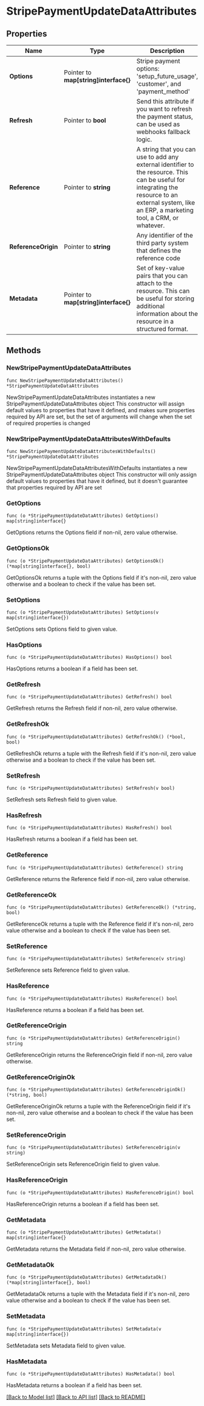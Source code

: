 # StripePaymentUpdateDataAttributes

## Properties

Name | Type | Description | Notes
------------ | ------------- | ------------- | -------------
**Options** | Pointer to **map[string]interface{}** | Stripe payment options: &#39;setup_future_usage&#39;, &#39;customer&#39;, and &#39;payment_method&#39; | [optional] 
**Refresh** | Pointer to **bool** | Send this attribute if you want to refresh the payment status, can be used as webhooks fallback logic. | [optional] 
**Reference** | Pointer to **string** | A string that you can use to add any external identifier to the resource. This can be useful for integrating the resource to an external system, like an ERP, a marketing tool, a CRM, or whatever. | [optional] 
**ReferenceOrigin** | Pointer to **string** | Any identifier of the third party system that defines the reference code | [optional] 
**Metadata** | Pointer to **map[string]interface{}** | Set of key-value pairs that you can attach to the resource. This can be useful for storing additional information about the resource in a structured format. | [optional] 

## Methods

### NewStripePaymentUpdateDataAttributes

`func NewStripePaymentUpdateDataAttributes() *StripePaymentUpdateDataAttributes`

NewStripePaymentUpdateDataAttributes instantiates a new StripePaymentUpdateDataAttributes object
This constructor will assign default values to properties that have it defined,
and makes sure properties required by API are set, but the set of arguments
will change when the set of required properties is changed

### NewStripePaymentUpdateDataAttributesWithDefaults

`func NewStripePaymentUpdateDataAttributesWithDefaults() *StripePaymentUpdateDataAttributes`

NewStripePaymentUpdateDataAttributesWithDefaults instantiates a new StripePaymentUpdateDataAttributes object
This constructor will only assign default values to properties that have it defined,
but it doesn't guarantee that properties required by API are set

### GetOptions

`func (o *StripePaymentUpdateDataAttributes) GetOptions() map[string]interface{}`

GetOptions returns the Options field if non-nil, zero value otherwise.

### GetOptionsOk

`func (o *StripePaymentUpdateDataAttributes) GetOptionsOk() (*map[string]interface{}, bool)`

GetOptionsOk returns a tuple with the Options field if it's non-nil, zero value otherwise
and a boolean to check if the value has been set.

### SetOptions

`func (o *StripePaymentUpdateDataAttributes) SetOptions(v map[string]interface{})`

SetOptions sets Options field to given value.

### HasOptions

`func (o *StripePaymentUpdateDataAttributes) HasOptions() bool`

HasOptions returns a boolean if a field has been set.

### GetRefresh

`func (o *StripePaymentUpdateDataAttributes) GetRefresh() bool`

GetRefresh returns the Refresh field if non-nil, zero value otherwise.

### GetRefreshOk

`func (o *StripePaymentUpdateDataAttributes) GetRefreshOk() (*bool, bool)`

GetRefreshOk returns a tuple with the Refresh field if it's non-nil, zero value otherwise
and a boolean to check if the value has been set.

### SetRefresh

`func (o *StripePaymentUpdateDataAttributes) SetRefresh(v bool)`

SetRefresh sets Refresh field to given value.

### HasRefresh

`func (o *StripePaymentUpdateDataAttributes) HasRefresh() bool`

HasRefresh returns a boolean if a field has been set.

### GetReference

`func (o *StripePaymentUpdateDataAttributes) GetReference() string`

GetReference returns the Reference field if non-nil, zero value otherwise.

### GetReferenceOk

`func (o *StripePaymentUpdateDataAttributes) GetReferenceOk() (*string, bool)`

GetReferenceOk returns a tuple with the Reference field if it's non-nil, zero value otherwise
and a boolean to check if the value has been set.

### SetReference

`func (o *StripePaymentUpdateDataAttributes) SetReference(v string)`

SetReference sets Reference field to given value.

### HasReference

`func (o *StripePaymentUpdateDataAttributes) HasReference() bool`

HasReference returns a boolean if a field has been set.

### GetReferenceOrigin

`func (o *StripePaymentUpdateDataAttributes) GetReferenceOrigin() string`

GetReferenceOrigin returns the ReferenceOrigin field if non-nil, zero value otherwise.

### GetReferenceOriginOk

`func (o *StripePaymentUpdateDataAttributes) GetReferenceOriginOk() (*string, bool)`

GetReferenceOriginOk returns a tuple with the ReferenceOrigin field if it's non-nil, zero value otherwise
and a boolean to check if the value has been set.

### SetReferenceOrigin

`func (o *StripePaymentUpdateDataAttributes) SetReferenceOrigin(v string)`

SetReferenceOrigin sets ReferenceOrigin field to given value.

### HasReferenceOrigin

`func (o *StripePaymentUpdateDataAttributes) HasReferenceOrigin() bool`

HasReferenceOrigin returns a boolean if a field has been set.

### GetMetadata

`func (o *StripePaymentUpdateDataAttributes) GetMetadata() map[string]interface{}`

GetMetadata returns the Metadata field if non-nil, zero value otherwise.

### GetMetadataOk

`func (o *StripePaymentUpdateDataAttributes) GetMetadataOk() (*map[string]interface{}, bool)`

GetMetadataOk returns a tuple with the Metadata field if it's non-nil, zero value otherwise
and a boolean to check if the value has been set.

### SetMetadata

`func (o *StripePaymentUpdateDataAttributes) SetMetadata(v map[string]interface{})`

SetMetadata sets Metadata field to given value.

### HasMetadata

`func (o *StripePaymentUpdateDataAttributes) HasMetadata() bool`

HasMetadata returns a boolean if a field has been set.


[[Back to Model list]](../README.md#documentation-for-models) [[Back to API list]](../README.md#documentation-for-api-endpoints) [[Back to README]](../README.md)


